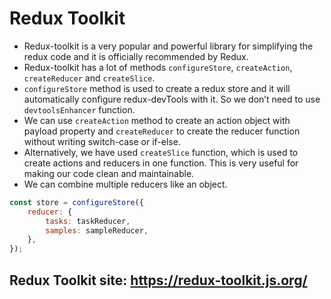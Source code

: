# Redux Toolkit

- Redux-toolkit is a very popular and powerful library for simplifying the redux code and it is officially recommended by Redux.
- Redux-toolkit has a lot of methods `configureStore`, `createAction`, `createReducer` and `createSlice`.
- `configureStore` method is used to create a redux store and it will automatically configure redux-devTools with it. So we don’t need to use `devtoolsEnhancer` function.
- We can use `createAction` method to create an action object with payload property and `createReducer` to create the reducer function without writing switch-case or if-else.
- Alternatively, we have used `createSlice` function, which is used to create actions and reducers in one function. This is very useful for making our code clean and maintainable.
- We can combine multiple reducers like an object.

```js
const store = configureStore({
    reducer: {
        tasks: taskReducer,
        samples: sampleReducer,
    },
});
```

## Redux Toolkit site: <https://redux-toolkit.js.org/>
